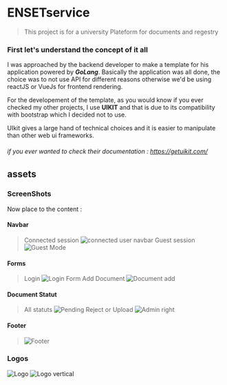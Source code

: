 # ENSETservice

> This project is for a university Plateform for documents and regestry
### First let's understand the concept of it all

I was approached by the backend developer to make a template for his application powered by _**GoLang**_. Basically the application was all done, the choice was to not use API for different reasons otherwise we'd be using reactJS or VueJs for frontend rendering.

For the developement of the template, as you would know if you ever checked my other projects, I use **UIKIT** and that is due to its compatibility with bootstrap which I decided not to use. 

UIkit gives a large hand of technical choices and it is easier to manipulate than other web ui frameworks. 

###### if you ever wanted to check their documentation : https://getuikit.com/

## assets
### ScreenShots

Now place to the content : 

#### Navbar
 
>Connected session
![connected user navbar](https://i.ibb.co/XysL4dn/Screenshot-2021-08-29-at-15-48-53.png)
Guest session
![Guest Mode](https://i.ibb.co/9GLm7TJ/Screenshot-2021-08-29-at-16-23-33.png)

#### Forms
 
>Login
![Login Form](https://i.ibb.co/W520nFG/Screenshot-2021-08-29-at-16-35-10.png)
Add Document
![Document add](https://i.ibb.co/3C355qg/Screenshot-2021-08-29-at-16-38-21.png)

#### Document Statut
 
>All statuts
![Pending](https://i.ibb.co/cXLFqKX/Screenshot-2021-08-29-at-16-40-25.png)
Reject or Upload
![Admin right](https://i.ibb.co/71Zpzdh/Screenshot-2021-08-29-at-16-42-05.png)

#### Footer
 

> ![Footer](https://i.ibb.co/89XnzQv/Screenshot-2021-08-29-at-16-44-15.png)

### Logos
![Logo](https://i.ibb.co/mc3gY15/logo-service.png)
![Logo vertical](https://i.ibb.co/k38tpL7/logo-horison.png)
